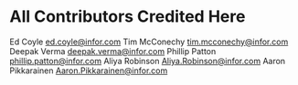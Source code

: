 # All Contributors Credited Here

Ed Coyle <ed.coyle@infor.com>
Tim McConechy <tim.mcconechy@infor.com>
Deepak Verma <deepak.verma@infor.com>
Phillip Patton <phillip.patton@infor.com>
Aliya Robinson <Aliya.Robinson@infor.com>
Aaron Pikkarainen <Aaron.Pikkarainen@infor.com>
